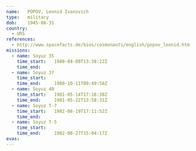 ```yaml
---
name:	POPOV, Leonid Ivanovich 
type:	military
dob:	1945-08-31
country:
  - URS
references:
  - http://www.spacefacts.de/bios/cosmonauts/english/popov_leonid.htm
missions:
  - name: Soyuz 35
    time_start:   1980-04-09T13:38:22Z
    time_end:     
  - name: Soyuz 37
    time_start:   
    time_end:     1980-10-11T09:49:58Z
  - name: Soyuz 40
    time_start:   1981-05-14T17:16:38Z
    time_end:     1981-05-22T13:58:31Z
  - name: Soyuz T-7
    time_start:   1982-08-19T17:11:52Z
    time_end:     
  - name: Soyuz T-5
    time_start:   
    time_end:     1982-08-27T15:04:17Z
evas:
---
```

